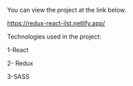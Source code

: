 You can view the project at the link below.

https://redux-react-ilst.netlify.app/

Technologies used in the project:

1-React

2- Redux

3-SASS

